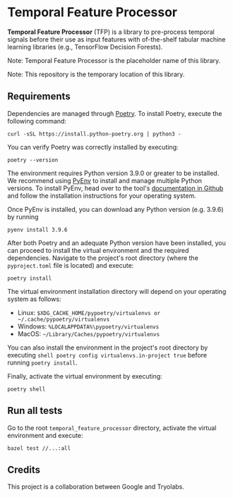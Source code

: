 # Temporal Feature Processor

**Temporal Feature Processor** (TFP) is a library to pre-process temporal
signals before their use as input features with of-the-shelf tabular machine
learning libraries (e.g., TensorFlow Decision Forests).

Note: Temporal Feature Processor is the placeholder name of this library.

Note: This repository is the temporary location of this library.

## Requirements

Dependencies are managed through [Poetry](https://python-poetry.org/). To
install Poetry, execute the following command:

```shell
curl -sSL https://install.python-poetry.org | python3 -
```

You can verify Poetry was correctly installed by executing:

```shell
poetry --version
```

The environment requires Python version 3.9.0 or greater to be installed. We
recommend using [PyEnv](https://github.com/pyenv/pyenv#installation) to install
and manage multiple Python versions. To install PyEnv, head over to the tool's
[documentation in Github](https://github.com/pyenv/pyenv#installation) and follow the
installation instructions for your operating system.

Once PyEnv is installed, you can download any Python version (e.g. 3.9.6) by
running

```shell
pyenv install 3.9.6
```

After both Poetry and an adequate Python version have been installed, you can
proceed to install the virtual environment and the required dependencies.
Navigate to the project's root directory (where the `pyproject.toml` file is
located) and execute:

```shell
poetry install
```

The virtual environment installation directory will depend on your operating
system as follows:

-   Linux: `$XDG_CACHE_HOME/pypoetry/virtualenvs or
    ~/.cache/pypoetry/virtualenvs`
-   Windows: `%LOCALAPPDATA%\pypoetry/virtualenvs`
-   MacOS: `~/Library/Caches/pypoetry/virtualenvs`

You can also install the environment in the project's root directory by
executing `shell poetry config virtualenvs.in-project true` before running
`poetry install`.

Finally, activate the virtual environment by executing:

```shell
poetry shell
```

## Run all tests

Go to the root `temporal_feature_processor` directory, activate the virtual
environment and execute:

```shell
bazel test //...:all
```

## Credits

This project is a collaboration between Google and Tryolabs.
